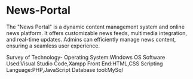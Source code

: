 # News-Portal
The "News Portal" is a dynamic content management system and online news platform. It offers customizable news feeds, multimedia integration, and real-time updates. Admins can efficiently manage news content, ensuring a seamless user experience.

Survey of Technology-
Operating System:Windows OS
Software Used:Visual Studio Code,Xampp
Front End:HTML,CSS
Scripting Language:PHP,JavaScript
Database tool:MySql
